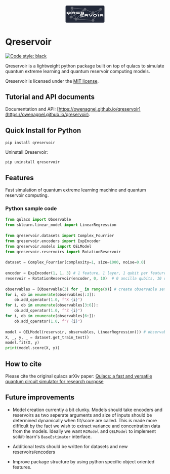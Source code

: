 <p align="center">
  <img src="docs/logo.png" width="25%"/>
</p>

# Qreservoir

[![Code style: black](https://img.shields.io/badge/code%20style-black-000000.svg)](https://github.com/psf/black)


Qreservoir is a lightweight python package built on top of qulacs to simulate quantum extreme learning and quantum reservoir computing models.

Qreservoir is licensed under the [MIT license](https://github.com/owenagnel/qreservoir/blob/main/LICENSE).

## Tutorial and API documents

Documentation and API: [https://owenagnel.github.io/qreservoir](https://owenagnel.github.io/qreservoir).

## Quick Install for Python

```
pip install qreservoir
```

Uninstall Qreservoir:

```
pip uninstall qreservoir
```

## Features

Fast simulation of quantum extreme learning machine and quantum reservoir computing. 





### Python sample code

```python
from qulacs import Observable
from sklearn.linear_model import LinearRegression

from qreservoir.datasets import Complex_Fourrier
from qreservoir.encoders import ExpEncoder
from qreservoir.models import QELModel
from qreservoir.reservoirs import RotationReservoir

dataset = Complex_Fourrier(complexity=1, size=1000, noise=0.0)

encoder = ExpEncoder(1, 1, 3) # 1 feature, 1 layer, 1 qubit per feature
reservoir = RotationReservoir(encoder, 0, 10)  # 0 ancilla qubits, 10 depth

observables = [Observable(3) for _ in range(9)] # create observable set
for i, ob in enumerate(observables[:3]):
    ob.add_operator(1.0, f"X {i}")
for i, ob in enumerate(observables[3:6]):
    ob.add_operator(1.0, f"Z {i}")
for i, ob in enumerate(observables[6:]):
    ob.add_operator(1.0, f"Y {i}")

model = QELModel(reservoir, observables, LinearRegression()) # observable is a qulacs Observable object
X, _, y, _ = dataset.get_train_test()
model.fit(X, y)
print(model.score(X, y))
```

## How to cite

Please cite the original qulacs arXiv paper: [Qulacs: a fast and versatile quantum circuit simulator for research purpose](https://arxiv.org/abs/2011.13524)

## Future improvements

- Model creation currently a bit clunky. Models should take encoders and reservoirs as two seperate arguments and size of inputs should be determined dynamically when fit/score are called. This is made more difficult by the fact we wish to extract variance and concentration data from the models. Ideally we want `RCModel` and `QELModel` to implement scikit-learn's `BaseEstimator` interface.

- Additional tests should be written for datasets and new reservoirs/encoders

- Improve package structure by using python specific object oriented features. 
